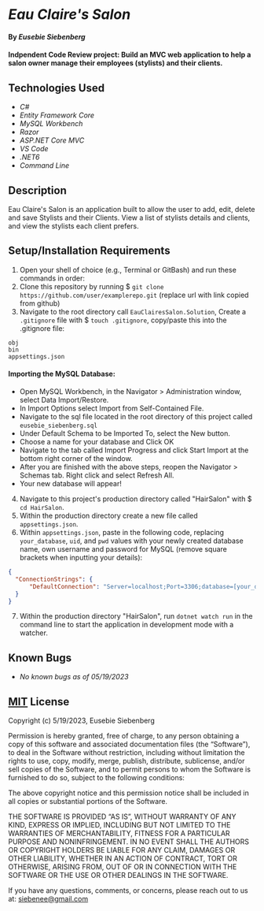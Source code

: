 # _Eau Claire's Salon_

#### By _**Eusebie Siebenberg**_

#### Indpendent Code Review project: Build an MVC web application to help a salon owner manage their employees (stylists) and their clients.

## Technologies Used

* _C#_
* _Entity Framework Core_
* _MySQL Workbench_
* _Razor_
* _ASP.NET Core MVC_
* _VS Code_
* _.NET6_
* _Command Line_

## Description 

Eau Claire's Salon is an application built to allow the user to add, edit, delete and save Stylists and their Clients. View a list of stylists details and clients, and view the stylists each client prefers. 

## Setup/Installation Requirements

1. Open your shell of choice (e.g., Terminal or GitBash) and run these commands in order:
2. Clone this repository by running $ `git clone https://github.com/user/examplerepo.git` (replace url with link copied from github)
3. Navigate to the root directory call `EauClairesSalon.Solution`, Create a `.gitignore` file with $ `touch .gitignore`, copy/paste this into the .gitignore file:
```
obj
bin
appsettings.json
```
#### Importing the MySQL Database: 
* Open MySQL Workbench, in the Navigator > Administration window, select Data Import/Restore.
* In Import Options select Import from Self-Contained File.
* Navigate to the sql file located in the root directory of this project called `eusebie_siebenberg.sql`
* Under Default Schema to be Imported To, select the New button.
* Choose a name for your database and Click OK
* Navigate to the tab called Import Progress and click Start Import at the bottom right corner of the window.
* After you are finished with the above steps, reopen the Navigator > Schemas tab. Right click and select Refresh All. 
* Your new database will appear!

4. Navigate to this project's production directory called "HairSalon" with $ `cd HairSalon`.
5. Within the production directory create a new file called `appsettings.json`.
6. Within `appsettings.json`, paste in the following code, replacing `your_database`, `uid`, and `pwd` values with your newly created database name, own username and password for MySQL 
(remove square brackets when inputting your details):

```json
{
  "ConnectionStrings": {
      "DefaultConnection": "Server=localhost;Port=3306;database=[your_database];uid=[user-id];pwd=[password];"
  }
}
```
7. Within the production directory "HairSalon", run `dotnet watch run` in the command line to start the application in development mode with a watcher.

## Known Bugs 

* _No known bugs as of 05/19/2023_

## [MIT](https://opensource.org/license/mit/) License

Copyright (c) 5/19/2023, Eusebie Siebenberg

Permission is hereby granted, free of charge, to any person obtaining a copy of this software and associated documentation files (the “Software”), to deal in the Software without restriction, including without limitation the rights to use, copy, modify, merge, publish, distribute, sublicense, and/or sell copies of the Software, and to permit persons to whom the Software is furnished to do so, subject to the following conditions:

The above copyright notice and this permission notice shall be included in all copies or substantial portions of the Software.

THE SOFTWARE IS PROVIDED “AS IS”, WITHOUT WARRANTY OF ANY KIND, EXPRESS OR IMPLIED, INCLUDING BUT NOT LIMITED TO THE WARRANTIES OF MERCHANTABILITY, FITNESS FOR A PARTICULAR PURPOSE AND NONINFRINGEMENT. IN NO EVENT SHALL THE AUTHORS OR COPYRIGHT HOLDERS BE LIABLE FOR ANY CLAIM, DAMAGES OR OTHER LIABILITY, WHETHER IN AN ACTION OF CONTRACT, TORT OR OTHERWISE, ARISING FROM, OUT OF OR IN CONNECTION WITH THE SOFTWARE OR THE USE OR OTHER DEALINGS IN THE SOFTWARE.

If you have any questions, comments, or concerns, please reach out to us at: siebenee@gmail.com